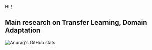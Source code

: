 
 HI！   
 
## Main research on  Transfer Learning, Domain Adaptation

![Anurag's GitHub stats](https://github-readme-stats.vercel.app/api?username=zyfone)
